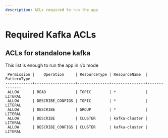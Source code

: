 ```yaml
---
description: ACLs required to run the app
---
```


# Required Kafka ACLs

## ACLs for standalone kafka

This list is enough to run the app in r/o mode

```
 Permission |    Operation     | ResourceType | ResourceName  | PatternType
------------+------------------+--------------+---------------+--------------
 ALLOW      | READ             | TOPIC        | *             | LITERAL
 ALLOW      | DESCRIBE_CONFIGS | TOPIC        | *             | LITERAL
 ALLOW      | DESCRIBE         | GROUP        | *             | LITERAL
 ALLOW      | DESCRIBE         | CLUSTER      | kafka-cluster | LITERAL
 ALLOW      | DESCRIBE_CONFIGS | CLUSTER      | kafka-cluster | LITERAL
```



